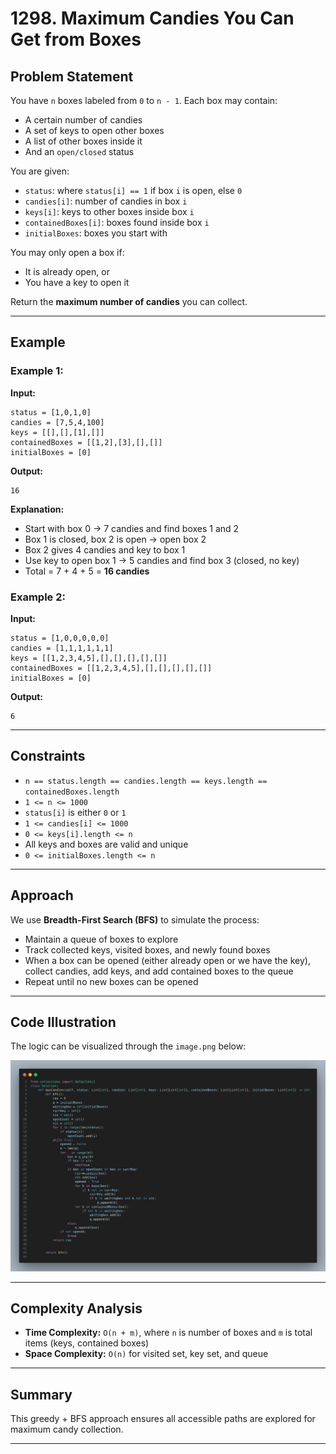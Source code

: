 # 1298. Maximum Candies You Can Get from Boxes

## Problem Statement

You have `n` boxes labeled from `0` to `n - 1`. Each box may contain:

* A certain number of candies
* A set of keys to open other boxes
* A list of other boxes inside it
* And an `open/closed` status

You are given:

* `status`: where `status[i] == 1` if box `i` is open, else `0`
* `candies[i]`: number of candies in box `i`
* `keys[i]`: keys to other boxes inside box `i`
* `containedBoxes[i]`: boxes found inside box `i`
* `initialBoxes`: boxes you start with

You may only open a box if:

* It is already open, or
* You have a key to open it

Return the **maximum number of candies** you can collect.

---

## Example

### Example 1:

**Input:**

```
status = [1,0,1,0]
candies = [7,5,4,100]
keys = [[],[],[1],[]]
containedBoxes = [[1,2],[3],[],[]]
initialBoxes = [0]
```

**Output:**

```
16
```

**Explanation:**

* Start with box 0 → 7 candies and find boxes 1 and 2
* Box 1 is closed, box 2 is open → open box 2
* Box 2 gives 4 candies and key to box 1
* Use key to open box 1 → 5 candies and find box 3 (closed, no key)
* Total = 7 + 4 + 5 = **16 candies**

### Example 2:

**Input:**

```
status = [1,0,0,0,0,0]
candies = [1,1,1,1,1,1]
keys = [[1,2,3,4,5],[],[],[],[],[]]
containedBoxes = [[1,2,3,4,5],[],[],[],[],[]]
initialBoxes = [0]
```

**Output:**

```
6
```

---

## Constraints

* `n == status.length == candies.length == keys.length == containedBoxes.length`
* `1 <= n <= 1000`
* `status[i]` is either `0` or `1`
* `1 <= candies[i] <= 1000`
* `0 <= keys[i].length <= n`
* All keys and boxes are valid and unique
* `0 <= initialBoxes.length <= n`

---

## Approach

We use **Breadth-First Search (BFS)** to simulate the process:

* Maintain a queue of boxes to explore
* Track collected keys, visited boxes, and newly found boxes
* When a box can be opened (either already open or we have the key), collect candies, add keys, and add contained boxes to the queue
* Repeat until no new boxes can be opened

---

## Code Illustration

The logic can be visualized through the `image.png` below:

![Code Screenshot](image.png)

---

## Complexity Analysis

* **Time Complexity:** `O(n + m)`, where `n` is number of boxes and `m` is total items (keys, contained boxes)
* **Space Complexity:** `O(n)` for visited set, key set, and queue

---

## Summary

This greedy + BFS approach ensures all accessible paths are explored for maximum candy collection.

---

